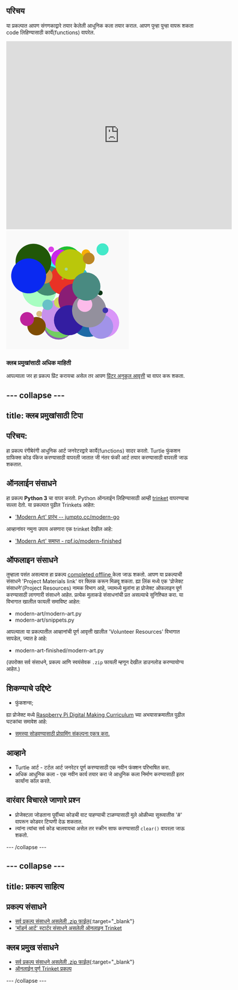 ## परिचय

या प्रकल्पात आपण संगणकाद्वारे तयार केलेली आधुनिक कला तयार कराल. आपण पुन्हा पुन्हा वापरू शकता code लिहिण्यासाठी कार्ये(functions) वापरेल.

<div class="trinket">
  <iframe src="https://trinket.io/embed/python/47bbc2fc2b?outputOnly=true&start=result" width="600" height="500" frameborder="0" marginwidth="0" marginheight="0" allowfullscreen>
  </iframe>
  <img src="images/modern-finished.png">
</div>

### क्लब प्रमुखांसाठी अधिक माहिती

आपल्याला जर हा प्रकल्प प्रिंट करायचा असेल तर आपण [प्रिंटर अनुकूल आवृत्ती](https://projects.raspberrypi.org/mr-IN/projects/modern-art/print) चा वापर करू शकता.

--- collapse ---
---
title: क्लब प्रमुखांसाठी टिपा
---

## परिचय:

हा प्रकल्प रंगीबेरंगी आधुनिक आर्ट जनरेटरद्वारे कार्ये(functions) सादर करतो. Turtle फुंकशन ग्राफिक्स कोड पॅकेज करण्यासाठी वापरली जातात जी नंतर फंकी आर्ट तयार करण्यासाठी वापरली जाऊ शकतात.

## ऑनलाईन संसाधने

हा प्रकल्प **Python 3** चा वापर करतो. Python ऑनलाईन लिहिण्यासाठी आम्ही [trinket](https://trinket.io/) वापरण्याचा सल्ला देतो. या प्रकल्पात पुढील Trinkets आहेत:

* ['Modern Art' प्रारंभ -- jumpto.cc/modern-go](http://jumpto.cc/modern-go)

आव्हानांवर नमुना उपाय असणारा एक trinket देखील आहे:

* ['Modern Art' समाप्त - rpf.io/modern-finished](https://rpf.io/modern-finished)

## ऑफलाइन संसाधने

तुम्हाला पसंत असल्यास हा प्रकल्प [ completed offline ](https://www.codeclubprojects.org/en-GB/resources/python-working-offline/)केला जाऊ शकतो. आपण या प्रकल्पाची संसाधने 'Project Materials link' वर​ क्लिक करून मिळवू शकता. ह्या लिंक मध्ये एक 'प्रोजेक्ट संसाधने'(Project Resources) नामक विभाग आहे, ज्यामध्ये मुलांना हा प्रोजेक्ट ऑफलाइन पूर्ण करण्यासाठी लागणारी संसाधने आहेत. प्रत्येक मुलाकडे संसाधनांची प्रत असल्याचे सुनिश्चित करा. या विभागात खालील फायली समाविष्ट आहेत:

* modern-art/modern-art.py
* modern-art/snippets.py

आपल्याला या प्रकल्पातील आव्हानांची पूर्ण आवृत्ती खालील 'Volunteer Resources' विभागात सापडेल, ज्यात हे आहे:

* modern-art-finished/modern-art.py

(उपरोक्त सर्व संसाधने, प्रकल्प आणि स्वयंसेवक `.zip` फायली म्हणून देखील डाउनलोड करण्यायोग्य आहेत.)

## शिकण्याचे उद्दिष्टे

* फुंकशन्स;

ह्या प्रोजेक्ट मध्ये [Raspberry Pi Digital Making Curriculum](https://rpf.io/curriculum) च्या अभयासक्रमातील पुढील घटकांचा समावेश आहे:

* [समस्या सोडवण्यासाठी प्रोग्रामिंग संकल्पना एकत्र करा.](https://www.raspberrypi.org/curriculum/programming/builder)

## आव्हाने

* Turtle आर्ट - टर्टल आर्ट जनरेटर पूर्ण करण्यासाठी एक नवीन फंक्शन परिभाषित करा.
* अधिक आधुनिक कला - एक नवीन कार्य तयार करा जे आधुनिक कला निर्माण करण्यासाठी इतर कार्यांना कॉल करते.

## वारंवार विचारले जाणारे प्रश्न

* प्रोजेक्टला जोडताना पूर्वीच्या कोडची वाट पाहण्याची टाळण्यासाठी मुले ओळीच्या सुरूवातीस '#' वापरून कोडवर टिप्पणी देऊ शकतात.
* त्यांना त्यांचा सर्व कोड चालवायचा असेल तर स्क्रीन साफ करण्यासाठी `clear()` वापरला जाऊ शकतो. 

--- /collapse ---

--- collapse ---
---
title: प्रकल्प साहित्य
---

## प्रकल्प संसाधने

* [सर्व प्रकल्प संसाधने असलेली .zip फाईल](https://rpf.io/p/mr-IN/modern-art-go){:target="_blank"}
* ['मॉडर्न आर्ट' स्टार्टर संसाधने असलेली ऑनलाइन Trinket](http://jumpto.cc/modern-go)

## क्लब प्रमुख संसाधने

* [सर्व प्रकल्प संसाधने असलेली .zip फाईल](https://rpf.io/p/mr-IN/modern-art-get){:target="_blank"}
* [ऑनलाईन पूर्ण Trinket प्रकल्प](https://trinket.io/python/47bbc2fc2b)

--- /collapse ---
